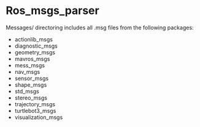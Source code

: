 # Ros_msgs_parser

Messages/ directoring includes all .msg files from the following packages:
- actionlib_msgs
- diagnostic_msgs
- geometry_msgs
- mavros_msgs
- mess_msgs
- nav_msgs
- sensor_msgs
- shape_msgs
- std_msgs
- stereo_msgs
- trajectory_msgs
- turtlebot3_msgs
- visualization_msgs
